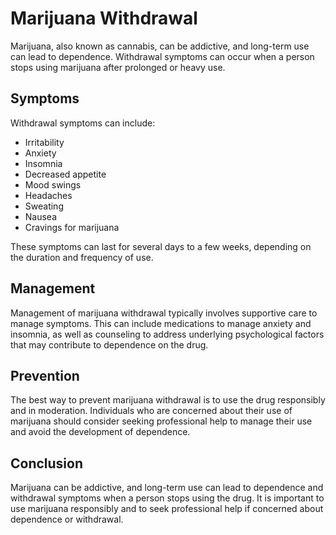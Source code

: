 # Marijuana Withdrawal

Marijuana, also known as cannabis, can be addictive, and long-term use can lead to dependence. Withdrawal symptoms can occur when a person stops using marijuana after prolonged or heavy use.

## Symptoms

Withdrawal symptoms can include:

- Irritability
- Anxiety
- Insomnia
- Decreased appetite
- Mood swings
- Headaches
- Sweating
- Nausea
- Cravings for marijuana

These symptoms can last for several days to a few weeks, depending on the duration and frequency of use.

## Management

Management of marijuana withdrawal typically involves supportive care to manage symptoms. This can include medications to manage anxiety and insomnia, as well as counseling to address underlying psychological factors that may contribute to dependence on the drug.

## Prevention

The best way to prevent marijuana withdrawal is to use the drug responsibly and in moderation. Individuals who are concerned about their use of marijuana should consider seeking professional help to manage their use and avoid the development of dependence.

## Conclusion

Marijuana can be addictive, and long-term use can lead to dependence and withdrawal symptoms when a person stops using the drug. It is important to use marijuana responsibly and to seek professional help if concerned about dependence or withdrawal.
